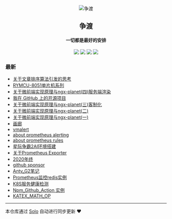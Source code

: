 <p align="center"><img alt="争渡" src="https://s2.ax1x.com/2019/08/19/mlrm34.png"></p><h2 align="center">
争渡
</h2>

<h4 align="center">一切都是最好的安排</h4>
<p align="center"><a title="争渡" target="_blank" href="https://github.com/ferried/solo-blog"><img src="https://img.shields.io/github/last-commit/ferried/solo-blog.svg?style=flat-square&color=FF9900"></a>
<a title="GitHub repo size in bytes" target="_blank" href="https://github.com/ferried/solo-blog"><img src="https://img.shields.io/github/repo-size/ferried/solo-blog.svg?style=flat-square"></a>
<a title="Solo Version" target="_blank" href="https://github.com/88250/solo/releases"><img src="https://img.shields.io/badge/solo-4.3.1-f1e05a.svg?style=flat-square&color=blueviolet"></a>
<a title="Hits" target="_blank" href="https://github.com/88250/hits"><img src="https://hits.b3log.org/ferried/solo-blog.svg"></a></p>

### 最新

* [关于文章排序算法引发的思考](https://blog.eiyouhe.com/articles/2021/03/13/1615639691516.html)
* [RYMCU-8051单片机系列](https://blog.eiyouhe.com/articles/2021/03/01/1614561229265.html)
* [关于微前端实现原理与ngx-planet(四)服务端渲染](https://blog.eiyouhe.com/articles/2021/02/25/1614224124030.html)
* [我在 GitHub 上的开源项目](https://blog.eiyouhe.com/my-github-repos)
* [关于微前端实现原理与ngx-planet(三)客制化](https://blog.eiyouhe.com/articles/2021/02/05/1612514513154.html)
* [关于微前端实现原理与ngx-planet(二)](https://blog.eiyouhe.com/articles/2021/01/22/1611298349966.html)
* [关于微前端实现原理与ngx-planet(一)](https://blog.eiyouhe.com/articles/2021/01/22/1611246438681.html)
* [画廊](https://blog.eiyouhe.com/articles/2021/01/13/1610546671253.html)
* [vmalert](https://blog.eiyouhe.com/articles/2021/01/13/1610517740596.html)
* [about prometheus alerting](https://blog.eiyouhe.com/articles/2021/01/13/1610501814040.html)
* [about prometheus rules](https://blog.eiyouhe.com/articles/2021/01/04/1609740000025.html)
* [星际争霸2AI环境搭建](https://blog.eiyouhe.com/articles/2021/01/01/1609515295211.html)
* [关于Prometheus Exporter](https://blog.eiyouhe.com/articles/2020/12/31/1609418089449.html)
* [2020年终](https://blog.eiyouhe.com/articles/2020/12/17/1608214994423.html)
* [github sponsor](https://blog.eiyouhe.com/articles/2020/11/24/1606210456576.html)
* [Antv_G2笔记](https://blog.eiyouhe.com/articles/2020/11/13/1605256604675.html)
* [Prometheus监控redis实例](https://blog.eiyouhe.com/articles/2020/11/12/1605153004410.html)
* [K8S服务健康检测](https://blog.eiyouhe.com/articles/2020/11/06/1604630346875.html)
* [Npm_Github_Action 实例](https://blog.eiyouhe.com/articles/2020/10/21/1603261417165.html)
* [KATEX_MATH_OP](https://blog.eiyouhe.com/articles/2020/10/20/1603189006997.html)



---

本仓库通过 [Solo](https://github.com/88250/solo) 自动进行同步更新 ❤️ 